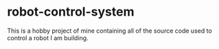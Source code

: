 robot-control-system
====================

This is a hobby project of mine containing all of the source code used to control a robot I am building.